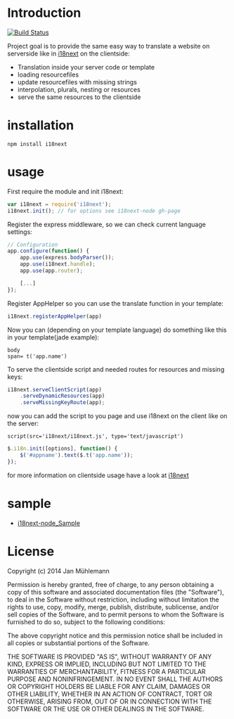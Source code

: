 # Introduction

[![Build Status](https://secure.travis-ci.org/i18next/i18next-node.png)](http://travis-ci.org/i18next/i18next-node)

Project goal is to provide the same easy way to translate a website on serverside like in 
[i18next](https://github.com/i18next/i18next) on the clientside:

- Translation inside your server code or template
- loading resourcefiles
- update resourcefiles with missing strings
- interpolation, plurals, nesting or resources
- serve the same resources to the clientside

# installation

	npm install i18next

# usage

First require the module and init i18next:

```js
var i18next = require('i18next');
i18next.init(); // for options see i18next-node gh-page
```

Register the express middleware, so we can check current language settings:

```js
// Configuration
app.configure(function() {
    app.use(express.bodyParser());
    app.use(i18next.handle);
    app.use(app.router);

    [...]
});
```

Register AppHelper so you can use the translate function in your template:

```js
i18next.registerAppHelper(app)
```

Now you can (depending on your template language) do something like this in your template(jade example):

```jade
body
span= t('app.name')
```

To serve the clientside script and needed routes for resources and missing keys:

```js
i18next.serveClientScript(app)
    .serveDynamicResources(app)
    .serveMissingKeyRoute(app);
```

now you can add the script to you page and use i18next on the client like on the server:

```jade
script(src='i18next/i18next.js', type='text/javascript')
```

```js
$.i18n.init([options], function() { 
    $('#appname').text($.t('app.name'));
});
```

for more information on clientside usage have a look at [i18next](http://i18next.github.com/i18next/)

# sample

- [i18next-node_Sample](https://github.com/i18next/i18next-node/tree/master/sample)

# License

Copyright (c) 2014 Jan Mühlemann

Permission is hereby granted, free of charge, to any person obtaining a copy
of this software and associated documentation files (the "Software"), to deal
in the Software without restriction, including without limitation the rights
to use, copy, modify, merge, publish, distribute, sublicense, and/or sell
copies of the Software, and to permit persons to whom the Software is
furnished to do so, subject to the following conditions:

The above copyright notice and this permission notice shall be included in
all copies or substantial portions of the Software.

THE SOFTWARE IS PROVIDED "AS IS", WITHOUT WARRANTY OF ANY KIND, EXPRESS OR
IMPLIED, INCLUDING BUT NOT LIMITED TO THE WARRANTIES OF MERCHANTABILITY,
FITNESS FOR A PARTICULAR PURPOSE AND NONINFRINGEMENT. IN NO EVENT SHALL THE
AUTHORS OR COPYRIGHT HOLDERS BE LIABLE FOR ANY CLAIM, DAMAGES OR OTHER
LIABILITY, WHETHER IN AN ACTION OF CONTRACT, TORT OR OTHERWISE, ARISING FROM,
OUT OF OR IN CONNECTION WITH THE SOFTWARE OR THE USE OR OTHER DEALINGS IN
THE SOFTWARE.
